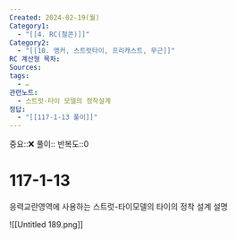 ```yaml
---
Created: 2024-02-19(월)
Category1:
  - "[[4. RC(철콘)]]"
Category2:
  - "[[10. 앵커, 스트럿타이, 프리캐스트, 무근]]"
RC 계산형 목차: 
Sources: 
tags:
  - ✏️
관련노트:
  - 스트럿-타이 모델의 정착설계
정답:
  - "[[117-1-13 풀이]]"
---
```

중요::❌
풀이::
반복도::0
#  117-1-13


응력교란영역에 사용하는 스트럿-타이모델의 타이의 정착 설계 설명

![[Untitled 189.png]]